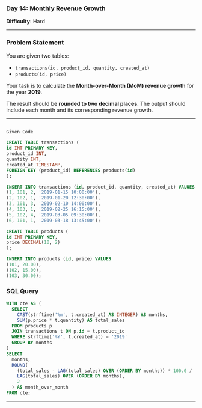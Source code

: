 
### **Day 14: Monthly Revenue Growth**  
**Difficulty**: Hard

---

### **Problem Statement**

You are given two tables:

- `transactions(id, product_id, quantity, created_at)`
- `products(id, price)`

Your task is to calculate the **Month-over-Month (MoM) revenue growth** for the year **2019**.



The result should be **rounded to two decimal places**. The output should include each month and its corresponding revenue growth.

---
```sql

Given Code

CREATE TABLE transactions (
id INT PRIMARY KEY,
product_id INT,
quantity INT,
created_at TIMESTAMP,
FOREIGN KEY (product_id) REFERENCES products(id)
);

INSERT INTO transactions (id, product_id, quantity, created_at) VALUES
(1, 101, 2, '2019-01-15 10:00:00'),
(2, 102, 1, '2019-01-20 12:30:00'),
(3, 101, 3, '2019-02-10 14:00:00'),
(4, 103, 1, '2019-02-25 16:15:00'),
(5, 102, 4, '2019-03-05 09:30:00'),
(6, 101, 1, '2019-03-18 13:45:00');

CREATE TABLE products (
id INT PRIMARY KEY,
price DECIMAL(10, 2)
);

INSERT INTO products (id, price) VALUES
(101, 20.00),
(102, 15.00),
(103, 30.00);


```



### **SQL Query**

```sql
WITH cte AS (
  SELECT 
    CAST(strftime('%m', t.created_at) AS INTEGER) AS months,
    SUM(p.price * t.quantity) AS total_sales
  FROM products p 
  JOIN transactions t ON p.id = t.product_id
  WHERE strftime('%Y', t.created_at) = '2019'
  GROUP BY months
)
SELECT 
  months,
  ROUND(
    (total_sales - LAG(total_sales) OVER (ORDER BY months)) * 100.0 / 
    LAG(total_sales) OVER (ORDER BY months), 
    2
  ) AS month_over_month
FROM cte;
```

---


